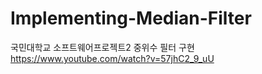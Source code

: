 # Implementing-Median-Filter
국민대학교 소프트웨어프로젝트2 중위수 필터 구현 <br>
https://www.youtube.com/watch?v=57jhC2_9_uU
